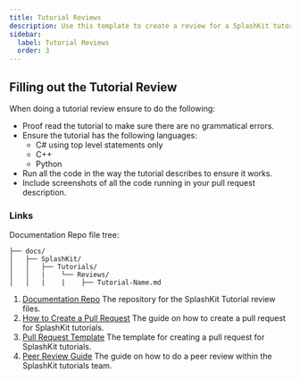 ```yaml
---
title: Tutorial Reviews
description: Use this template to create a review for a SplashKit tutorial.
sidebar:
  label: Tutorial Reviews
  order: 3
---
```


## Filling out the Tutorial Review

When doing a tutorial review ensure to do the following:

- Proof read the tutorial to make sure there are no grammatical errors.
- Ensure the tutorial has the following languages:
  - C# using top level statements only
  - C++
  - Python
- Run all the code in the way the tutorial describes to ensure it works.
- Include screenshots of all the code running in your pull request description.

### Links

Documentation Repo file tree:

```plaintext
├── docs/
│   ├── SplashKit/
│   │   ├── Tutorials/
│   │   |    └── Reviews/
│   │   |    |    ├── Tutorial-Name.md
```

1. [Documentation Repo](https://github.com/thoth-tech/documentation) The repository for the
   SplashKit Tutorial review files.
2. [How to Create a Pull Request](/products/splashkit/splashkit-tutorials/onboarding/03-pull-request)
   The guide on how to create a pull request for SplashKit tutorials.
3. [Pull Request Template](/products/splashkit/splashkit-tutorials/onboarding/04-pull-request-template)
   The template for creating a pull request for SplashKit tutorials.
4. [Peer Review Guide](/products/splashkit/splashkit-tutorials/onboarding/05-peer-review) The guide
   on how to do a peer review within the SplashKit tutorials team.
